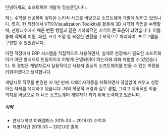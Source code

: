 안녕하세요, 소프트웨어 개발자 정승훈입니다.

저는 수학을 전공하며 쌓아온 논리적 사고를 바탕으로 소프트웨어 개발에 임하고 있습니다. 특히, 현 직장에서 VTK(Visualization Toolkit)를 활용해 3D 시각화 작업을 수행할 때, 선형대수에서 배운 변환 행렬과 같은 기하학적인 지식이 큰 도움이 되었습니다. 이를 통해 객체의 이동, 회전, 크기 조정 등 복잡한 변환을 수학적으로 처리하여, 프로그램을 구현할 수 있었습니다. 

이전 직장에서 ERP 시스템을 직접적으로 사용하면서, 실제로 현장에서 필요한 소프트웨어가 어떤 방식으로 만들어지고 어떻게 운영되어야 하는지에 대해 체험할 수 있었습니다. 이 경험은 개발자로서 실용적이고 사용자 중심의 소프트웨어를 만들 수 있는 역량을 키워주었다고 생각합니다.

개발자로 직무를 변경한 지 1년 만에 4개의 자격증을 취득하면서 끊임없이 배우고 성장하는 자세를 유지하고 있습니다. 저의 학문적 배경과 실무 경험, 그리고 지속적인 학습 의지를 바탕으로 더 나은 소프트웨어 개발자가 되기 위해 노력하고 있습니다.


##### 이력

- 연세대학교 미래캠퍼스 2015.03 ~ 2019.02 수학과
- 해병1사단 2019.03 ~ 2021.02 중위


<!-- ##### 보도

- [Hux 黄玄：从全局视角看 React 生态][14] · 直播 · 图灵 8 点半 · 2023
- [2022 中国开源先锋 33 人][18] · SegmentFault · 2023
- [React 黄玄：不懂艺术的 B-Boy 不是 Swag 的程序员][16] · Gitee 封面人物 · 2022
- [在硅谷当程序员是怎样的体验？][17] · 知乎[《我所向往的职业啊》](https://movie.douban.com/subject/36015036/) · 2022 -->

<!--
- [掘金 AMA：我是前端娱乐圈的老人 & Facebook 实习生 -- 黄玄][19] · 2018
-->


<!-- [1]: //huangxuan.me/2015/07/09/js-module-7day/
[2]: //huangxuan.me/2015/12/28/css-sucks-2015/
[3]: //huangxuan.me/2016/06/05/pwa-in-my-pov/
[4]: //huangxuan.me/2016/10/20/pwa-qcon2016/
[5]: //huangxuan.me/2016/11/20/sw-101-gdgdf/
[6]: https://yanshuo.io/assets/player/?deck=58ac8598b123db0067292f92 "PWA Rehashing"
[7]: https://yanshuo.io/assets/player/?deck=593ad6fbfe88c2006a0a0d6d "The State of PWA"
[8]: https://yanshuo.io/assets/player/?deck=594d673d570c357d0698a950 "Building PWA"
[9]: //huangxuan.me/jsconfcn2017/
[10]: https://reactnative.dev/blog/2021/10/26/toward-hermes-being-the-default
[11]: https://youtu.be/lGEMwh32soc
[12]: https://reactjs.org/blog/2022/06/15/react-labs-what-we-have-been-working-on-june-2022.html
[13]: https://www.bilibili.com/video/BV1LY411Q7hC/?spm_id_from=333.999.0.0
[14]: https://appycyfaqcq1951.pc.xiaoe-tech.com/p/t_pc/course_pc_detail/video/v_64477dbfe4b0cf39e6c11d2a
[15]: https://segmentfault.com/a/1190000043208486
[16]: https://gitee.com/gitee-stars/30
[17]: https://www.zhihu.com/zvideo/1542577108190068737?page=ogv
[18]: https://segmentfault.com/a/1190000043208486
[19]: https://juejin.cn/post/6844903750155419655 -->
